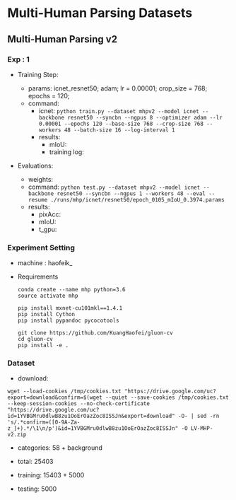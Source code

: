# Multi-Human Parsing Datasets

## Multi-Human Parsing v2

### Exp : 1
- Training Step:
  - params: icnet_resnet50; adam; lr = 0.00001; crop_size = 768; epochs = 120;
  - command:
    - icnet:
      `python train.py --dataset mhpv2 --model icnet --backbone resnet50 --syncbn --ngpus 8 --optimizer adam --lr 0.00001 --epochs 120 --base-size 768 --crop-size 768 --workers 48 --batch-size 16 --log-interval 1`
    - results:
      - mIoU:
      - training log:

- Evaluations:
  - weights:
  - command:
    `python test.py --dataset mhpv2 --model icnet --backbone resnet50 --syncbn --ngpus 1 --workers 48 --eval --resume ./runs/mhp/icnet/resnet50/epoch_0105_mIoU_0.3974.params`
  - results:
    - pixAcc:
    - mIoU:
    - t_gpu:

### Experiment Setting
- machine : haofeik_

- Requirements
  ```
  conda create --name mhp python=3.6
  source activate mhp

  pip install mxnet-cu101mkl==1.4.1
  pip install Cython
  pip install pypandoc pycocotools

  git clone https://github.com/KuangHaofei/gluon-cv
  cd gluon-cv
  pip install -e .
  ```

### Dataset
- download:
```
wget --load-cookies /tmp/cookies.txt "https://drive.google.com/uc?export=download&confirm=$(wget --quiet --save-cookies /tmp/cookies.txt --keep-session-cookies --no-check-certificate "https://drive.google.com/uc?id=1YVBGMru0dlwB8zu1OoErOazZoc8ISSJn&export=download" -O- | sed -rn 's/.*confirm=([0-9A-Za-z_]+).*/\1\n/p')&id=1YVBGMru0dlwB8zu1OoErOazZoc8ISSJn" -O LV-MHP-v2.zip
```

- categories: 58 + background

- total: 25403

- training: 15403 + 5000

- testing: 5000

